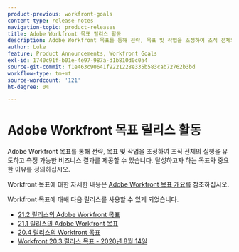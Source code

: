 ```yaml
---
product-previous: workfront-goals
content-type: release-notes
navigation-topic: product-releases
title: Adobe Workfront 목표 릴리스 활동
description: Adobe Workfront 목표를 통해 전략, 목표 및 작업을 조정하여 조직 전체의 실행을 유도하고 측정 가능한 비즈니스 결과를 제공할 수 있습니다. 달성하고자 하는 목표와 중요한 이유를 정의하십시오.
author: Luke
feature: Product Announcements, Workfront Goals
exl-id: 1740c91f-b01e-4e97-987a-d1b810d0c0a4
source-git-commit: f1e463c90641f9221228e335b583cab72762b3bd
workflow-type: tm+mt
source-wordcount: '121'
ht-degree: 0%

---
```


# Adobe Workfront 목표 릴리스 활동

Adobe Workfront 목표를 통해 전략, 목표 및 작업을 조정하여 조직 전체의 실행을 유도하고 측정 가능한 비즈니스 결과를 제공할 수 있습니다. 달성하고자 하는 목표와 중요한 이유를 정의하십시오.

Workfront 목표에 대한 자세한 내용은 [Adobe Workfront 목표 개요](../../../workfront-goals/goal-management/wf-goals-overview.md)를 참조하십시오.

Workfront 목표에 대해 다음 릴리스를 사용할 수 있게 되었습니다.

* [21.2 릴리스의 Adobe Workfront 목표](../../../product-announcements/product-releases/goals-release-activity/goals-21.2-release/goals-release-21-2.md)
* [21.1 릴리스의 Adobe Workfront 목표](../../../product-announcements/product-releases/goals-release-activity/goals-release-21-1.md)
* [20.4 릴리스의 Workfront 목표](../../../product-announcements/product-releases/goals-release-activity/goals-release-20-4.md)
* [Workfront 20.3 릴리스 목표 - 2020년 8월 14일](../../../product-announcements/product-releases/goals-release-activity/goals-release-20-3.md)
